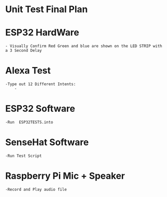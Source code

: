 # Unit Test Final Plan 

# ESP32 HardWare
	- Visually Confirm Red Green and blue are shown on the LED STRIP with a 3 Second Delay

# Alexa Test 
	-Type out 12 Different Intents: 
		-
  

# ESP32 Software 
	-Run  ESP32TESTS.into

# SenseHat Software
	-Run Test Script

# Raspberry Pi Mic + Speaker 
	-Record and Play audio file


	
